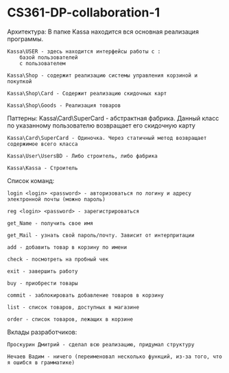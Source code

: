 # CS361-DP-collaboration-1
Архитектура:
	В папке Kassa находится вся основная реализация программы.
	
	Kassa\USER - здесь находится интерфейсы работы с :
		базой пользователей
		с пользователем
	
	Kassa\Shop - содержит реализацию системы управления корзиной и покупкой

	Kassa\Shop\Card - Содержит реализацию скидочных карт

	Kassa\Shop\Goods - Реализация товаров


Паттерны:
	Kassa\Card\SuperCard - абстрактная фабрика. Данный класс по указанному пользователю возвращает его скидочную карту

	Kassa\Card\SuperCard - Одиночка. Через статичный метод возвращает содержимое всего класса

	Kassa\User\UsersBD - Либо строитель, либо фабрика

	Kassa\Kassa - Строитель
	

Список команд:

	login <login> <password> - авторизоваться по логину и адресу электронной почты (можно пароль)

	reg <login> <password> - зарегистрироваться

	get_Name - получить свое имя

	get_Mail - узнать свой пароль/почту. Зависит от интерпритации

	add - добавить товар в корзину по имени

	check - посмотреть на пробный чек

	exit - завершить работу

	buy - приобрести товары

	commit - заблокировать добавление товаров в корзину

	list - список товаров, доступных в магазине

	order - список товаров, лежащих в корзине

Вклады разработчиков:

	Проскурин Дмитрий - сделал всю реализацию, придумал структуру

	Нечаев Вадим - ничего (переименовал несколько функций, из-за того, что я ошибся в грамматике)
